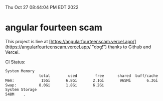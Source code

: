 Thu Oct 27 08:44:04 PM EDT 2022

# angular fourteen scam


This project is live at [https://angularfourteenscam.vercel.app/](https://angularfourteenscam.vercel.app/ "dog!") thanks to Github and Vercel.

CI Status: 

```bash
System Memory
               total        used        free      shared  buff/cache   available
Mem:            15Gi       6.8Gi       2.1Gi       965Mi       6.3Gi       7.2Gi
Swap:          8.0Gi       1.8Gi       6.2Gi
System Storage
548M	.
```
```bash
